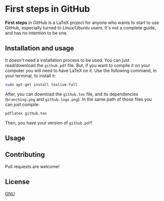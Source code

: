 # First steps in GitHub

**First steps** in GitHub is a LaTeX project for anyone who wants to start to use GitHub, especially turned to _Linux/Ubuntu_ users. It's not a complete guide, and has no intention to be one.

## Installation and usage

It doesn't need a installation process to be used. You can just read/download the `github.pdf` file. But, if you want to compile it on your computer you will need to have LaTeX on it. Use the following command, in your terminal, to install it: 

```bash
sudo apt-get install texlive-full
```

After, you can download the `github.tex` file, and its dependencies (`branching.png` and `github-logo.png`). In the same path of those files you can just compile:

```bash
pdflatex github.tex
```

Then, you have your version of `github.pdf`!
## Usage

## Contributing
Pull requests are welcome!

## License
[GNU](https://choosealicense.com/licenses/gpl-3.0/)
